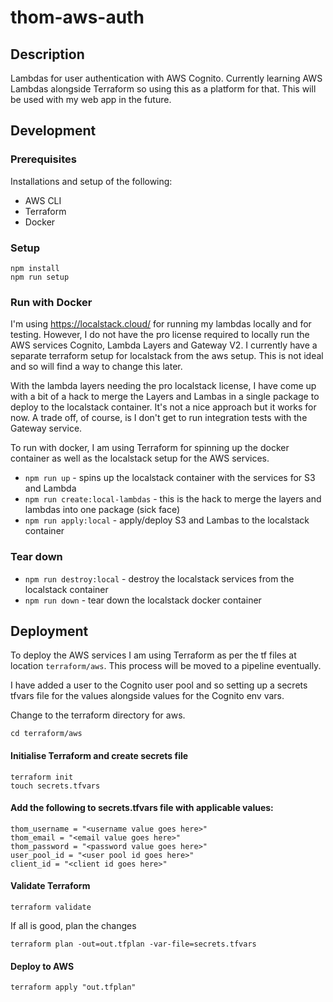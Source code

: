 # thom-aws-auth

## Description

Lambdas for user authentication with AWS Cognito. Currently learning AWS Lambdas alongside Terraform so using this as a platform for that. This will be used with my web app in the future.

## Development

### Prerequisites

Installations and setup of the following:

- AWS CLI
- Terraform
- Docker

### Setup

```
npm install
npm run setup
```

### Run with Docker

I'm using https://localstack.cloud/ for running my lambdas locally and for testing. However, I do not have the pro license required to locally run the AWS services Cognito, Lambda Layers and Gateway V2.
I currently have a separate terraform setup for localstack from the aws setup. This is not ideal and so will find a way to change this later.

With the lambda layers needing the pro localstack license, I have come up with a bit of a hack to merge the Layers and Lambas in a single package to deploy to the localstack container. It's not a nice approach but it works for now.
A trade off, of course, is I don't get to run integration tests with the Gateway service.

To run with docker, I am using Terraform for spinning up the docker container as well as the localstack setup for the AWS services.

- `npm run up` - spins up the localstack container with the services for S3 and Lambda
- `npm run create:local-lambdas` - this is the hack to merge the layers and lambdas into one package (sick face)
- `npm run apply:local` - apply/deploy S3 and Lambas to the localstack container

### Tear down

- `npm run destroy:local` - destroy the localstack services from the localstack container
- `npm run down` - tear down the localstack docker container

## Deployment

To deploy the AWS services I am using Terraform as per the tf files at location `terraform/aws`. This process will be moved to a pipeline eventually.

I have added a user to the Cognito user pool and so setting up a secrets tfvars file for the values alongside values for the Cognito env vars.

Change to the terraform directory for aws.

```
cd terraform/aws
```

#### Initialise Terraform and create secrets file

```
terraform init
touch secrets.tfvars
```

#### Add the following to secrets.tfvars file with applicable values:

```
thom_username = "<username value goes here>"
thom_email = "<email value goes here>"
thom_password = "<password value goes here>"
user_pool_id = "<user pool id goes here>"
client_id = "<client id goes here>"
```

#### Validate Terraform

```
terraform validate
```

If all is good, plan the changes

```
terraform plan -out=out.tfplan -var-file=secrets.tfvars
```

#### Deploy to AWS

```
terraform apply "out.tfplan"
```

